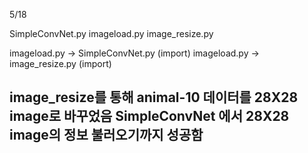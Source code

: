 5/18

SimpleConvNet.py
imageload.py
image_resize.py


imageload.py -> SimpleConvNet.py  (import)
imageload.py -> image_resize.py   (import)


image_resize를 통해 animal-10 데이터를 28X28 image로 바꾸었음
SimpleConvNet 에서 28X28 image의 정보 불러오기까지 성공함
-------------------------------------------------------------------
